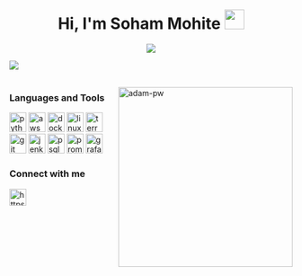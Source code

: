 <h1 align="center">Hi, I'm Soham Mohite <img src="https://media.giphy.com/media/hvRJCLFzcasrR4ia7z/giphy.gif" width="35"></h1>
<p align="center">
  <a href="https://github.com/DenverCoder1/readme-typing-svg"><img src="https://readme-typing-svg.herokuapp.com?font=Time+New+Roman&size=30&center=true&vCenter=true&width=600&height=100&lines=DevOps+Engineer+@Coditas;AWS+|+Docker+|+K8s;Linux+|+IaC+|+Python"></a>
</p>

<img src="https://user-images.githubusercontent.com/73097560/115834477-dbab4500-a447-11eb-908a-139a6edaec5c.gif" ><br><br>

<p><img align="right" src="https://user-images.githubusercontent.com/74038190/229223263-cf2e4b07-2615-4f87-9c38-e37600f8381a.gif" alt="adam-pw" width="310" height="320"/></p>

<h3 align="left">Languages and Tools</h3>
<p align="left"> 
    <a href="https://www.python.org/" target="_blank"> <img src="https://www.svgrepo.com/show/452091/python.svg" alt="python" width="30" height="35"/></a>
    <a href="https://aws.amazon.com/" target="_blank"> <img src="https://www.svgrepo.com/show/376356/aws.svg" alt="aws" width="30" height="35"/></a>
    <a href="https://www.docker.com/" target="_blank"> <img src="https://www.svgrepo.com/show/452192/docker.svg" alt="docker" width="30" height="35"/></a>
    <a href="https://www.linux.org/" target="_blank"> <img src="https://www.svgrepo.com/show/448236/linux.svg" alt="linux" width="30" height="35"/></a>
    <a href="https://www.terraform.io/" target="_blank"> <img src="https://www.svgrepo.com/show/374122/terraform.svg" alt="terraform" width="30" height="35"/></a>
    <a href="https://git-scm.com/" target="_blank"> <img src="https://www.svgrepo.com/show/452210/git.svg" alt="git" width="30" height="35"/></a>
    <a href="https://www.jenkins.io/" target="_blank"> <img src="https://www.svgrepo.com/show/373699/jenkins.svg" alt="jenkins" width="30" height="35"/></a>
    <a href="https://www.postgresql.org/" target="_blank"> <img src="https://www.svgrepo.com/show/354200/postgresql.svg" alt="psql" width="30" height="35"/></a>
    <a href="https://prometheus.io/" target="_blank"> <img src="https://www.svgrepo.com/show/354219/prometheus.svg" alt="prometheus" width="30" height="35"/></a>
    <a href="https://grafana.com/" target="_blank"> <img src="https://www.svgrepo.com/show/448228/grafana.svg" alt="grafana" width="30" height="35"/></a>
</p>

<h3 align="left">Connect with me</h3>
<p align="left">
  <a href="https://www.linkedin.com/in/soham-mohite-351115198/" target="blank"><img align="center" src="https://www.svgrepo.com/show/448234/linkedin.svg" alt="https://www.linkedin.com/in/soham-mohite-351115198/" height="30" width="30" /></a>
</p>



